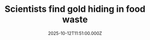 ---
title: "Scientists find gold hiding in food waste"
date: 2025-10-12T11:51:00.000Z
category: Health
externalLink: "https://www.sciencedaily.com/releases/2025/10/251011105518.htm"
image: ""
excerpt: "Researchers are finding extraordinary new uses for what we throw away. Beet pulp may help crops resist disease, while composted coconut fibers could replace peat moss. Discarded radish and beet greens are rich in bioactive compounds that boost gut health and protect cells. Food waste is rapidly becoming a source of sustainable solutions for both agriculture and health.…"
---